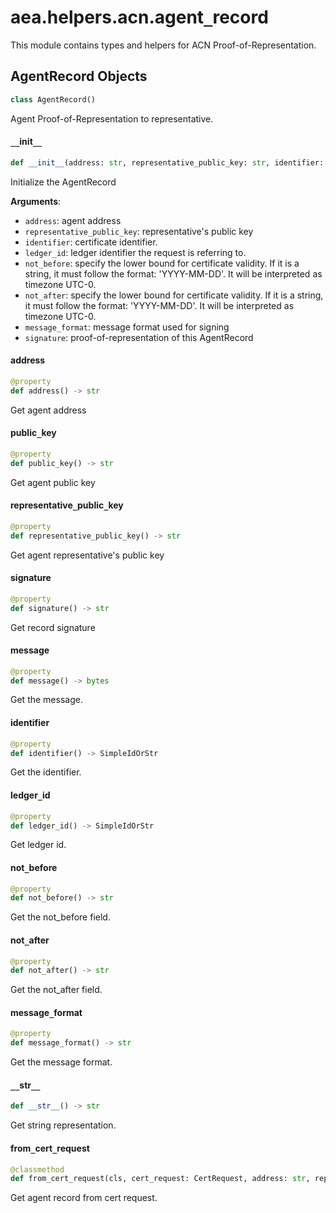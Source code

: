 <a id="aea.helpers.acn.agent_record"></a>

# aea.helpers.acn.agent`_`record

This module contains types and helpers for ACN Proof-of-Representation.

<a id="aea.helpers.acn.agent_record.AgentRecord"></a>

## AgentRecord Objects

```python
class AgentRecord()
```

Agent Proof-of-Representation to representative.

<a id="aea.helpers.acn.agent_record.AgentRecord.__init__"></a>

#### `__`init`__`

```python
def __init__(address: str, representative_public_key: str, identifier: SimpleIdOrStr, ledger_id: SimpleIdOrStr, not_before: str, not_after: str, message_format: str, signature: str) -> None
```

Initialize the AgentRecord

**Arguments**:

- `address`: agent address
- `representative_public_key`: representative's public key
- `identifier`: certificate identifier.
- `ledger_id`: ledger identifier the request is referring to.
- `not_before`: specify the lower bound for certificate validity. If it is a string, it must follow the format: 'YYYY-MM-DD'. It will be interpreted as timezone UTC-0.
- `not_after`: specify the lower bound for certificate validity. If it is a string, it must follow the format: 'YYYY-MM-DD'. It will be interpreted as timezone UTC-0.
- `message_format`: message format used for signing
- `signature`: proof-of-representation of this AgentRecord

<a id="aea.helpers.acn.agent_record.AgentRecord.address"></a>

#### address

```python
@property
def address() -> str
```

Get agent address

<a id="aea.helpers.acn.agent_record.AgentRecord.public_key"></a>

#### public`_`key

```python
@property
def public_key() -> str
```

Get agent public key

<a id="aea.helpers.acn.agent_record.AgentRecord.representative_public_key"></a>

#### representative`_`public`_`key

```python
@property
def representative_public_key() -> str
```

Get agent representative's public key

<a id="aea.helpers.acn.agent_record.AgentRecord.signature"></a>

#### signature

```python
@property
def signature() -> str
```

Get record signature

<a id="aea.helpers.acn.agent_record.AgentRecord.message"></a>

#### message

```python
@property
def message() -> bytes
```

Get the message.

<a id="aea.helpers.acn.agent_record.AgentRecord.identifier"></a>

#### identifier

```python
@property
def identifier() -> SimpleIdOrStr
```

Get the identifier.

<a id="aea.helpers.acn.agent_record.AgentRecord.ledger_id"></a>

#### ledger`_`id

```python
@property
def ledger_id() -> SimpleIdOrStr
```

Get ledger id.

<a id="aea.helpers.acn.agent_record.AgentRecord.not_before"></a>

#### not`_`before

```python
@property
def not_before() -> str
```

Get the not_before field.

<a id="aea.helpers.acn.agent_record.AgentRecord.not_after"></a>

#### not`_`after

```python
@property
def not_after() -> str
```

Get the not_after field.

<a id="aea.helpers.acn.agent_record.AgentRecord.message_format"></a>

#### message`_`format

```python
@property
def message_format() -> str
```

Get the message format.

<a id="aea.helpers.acn.agent_record.AgentRecord.__str__"></a>

#### `__`str`__`

```python
def __str__() -> str
```

Get string representation.

<a id="aea.helpers.acn.agent_record.AgentRecord.from_cert_request"></a>

#### from`_`cert`_`request

```python
@classmethod
def from_cert_request(cls, cert_request: CertRequest, address: str, representative_public_key: str, data_dir: Optional[PathLike] = None) -> "AgentRecord"
```

Get agent record from cert request.

